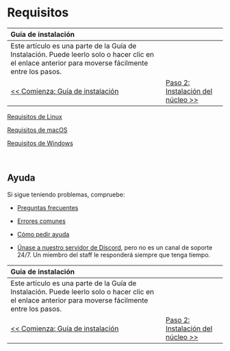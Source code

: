 # Requisitos

| Guía de instalación | |
| :- | :- |
| Este artículo es una parte de la Guía de Instalación. Puede leerlo solo o hacer clic en el enlace anterior para moverse fácilmente entre los pasos. |
| [<< Comienza: Guía de instalación](classic-installation) | [Paso 2: Instalación del núcleo >>](core-installation) |

[Requisitos de Linux](linux-requirements)

[Requisitos de macOS](macos-requirements)

[Requisitos de Windows](windows-requirements)

<br>

## Ayuda

Si sigue teniendo problemas, compruebe:

* [Preguntas frecuentes](faq)

* [Errores comunes](common-errors)

* [Cómo pedir ayuda](how-to-ask-for-help)

* [Únase a nuestro servidor de Discord](https://discord.gg/gkt4y2x), pero no es un canal de soporte 24/7. Un miembro del staff le responderá siempre que tenga tiempo.

| Guía de instalación | |
| :- | :- |
| Este artículo es una parte de la Guía de Instalación. Puede leerlo solo o hacer clic en el enlace anterior para moverse fácilmente entre los pasos. |
| [<< Comienza: Guía de instalación](classic-installation) | [Paso 2: Instalación del núcleo >>](core-installation) |
